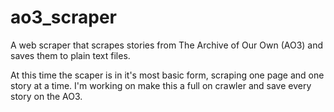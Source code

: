 # ao3_scraper
A web scraper that scrapes stories from The Archive of Our Own (AO3) and saves them to plain text files.

At this time the scaper is in it's most basic form, scraping one page and one story at a time. I'm working on make this a full on crawler and save every story on the AO3. 
